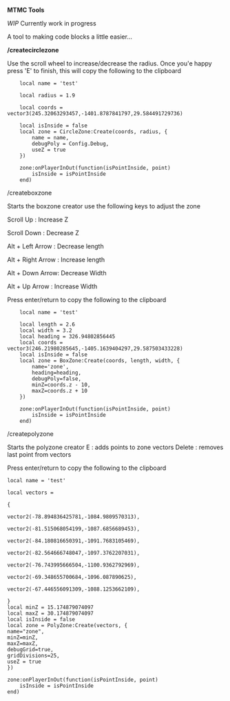 **MTMC Tools**

*WIP* Currently work in progress

A tool to making code blocks a little easier...

**/createcirclezone**

Use the scroll wheel to increase/decrease the radius. 
Once you'e happy press 'E' to finish, this will copy the following to the clipboard

        local name = 'test'

        local radius = 1.9 

        local coords = vector3(245.32063293457,-1401.8787841797,29.584491729736) 

        local isInside = false
        local zone = CircleZone:Create(coords, radius, {
            name = name,
            debugPoly = Config.Debug,
            useZ = true
        })
        
        zone:onPlayerInOut(function(isPointInside, point)
            isInside = isPointInside
        end)
        

/createboxzone

Starts the boxzone creator use the following keys to adjust the zone

Scroll Up : Increase Z

Scroll Down : Decrease Z

Alt + Left Arrow : Decrease length

Alt + Right Arrow : Increase length

Alt + Down Arrow: Decrease Width

Alt + Up Arrow : Increase Width


Press enter/return to copy the following to the clipboard


        local name = 'test'

        local length = 2.6
        local width = 3.2
        local heading = 326.94802856445
        local coords = vector3(246.21980285645,-1405.1639404297,29.587503433228)
        local isInside = false
        local zone = BoxZone:Create(coords, length, width, {
            name='zone',
            heading=heading,
            debugPoly=false,
            minZ=coords.z - 10,
            maxZ=coords.z + 10
        })

        zone:onPlayerInOut(function(isPointInside, point)
            isInside = isPointInside
        end)
        

/createpolyzone

Starts the polyzone creator
E : adds points to zone vectors
Delete : removes last point from vectors


Press enter/return to copy the following to the clipboard

    local name = 'test'

    local vectors = 

    {

    vector2(-78.894836425781,-1084.9809570313),

    vector2(-81.515068054199,-1087.6856689453),

    vector2(-84.180816650391,-1091.7683105469),

    vector2(-82.564666748047,-1097.3762207031),

    vector2(-76.743995666504,-1100.9362792969),

    vector2(-69.348655700684,-1096.087890625),

    vector2(-67.446556091309,-1088.1253662109),

    }
    local minZ = 15.174879074097
    local maxZ = 30.174879074097
    local isInside = false
    local zone = PolyZone:Create(vectors, {
    name="zone",
    minZ=minZ,
    maxZ=maxZ,
    debugGrid=true,
    gridDivisions=25,
    useZ = true
    })

    zone:onPlayerInOut(function(isPointInside, point)
        isInside = isPointInside
    end)
